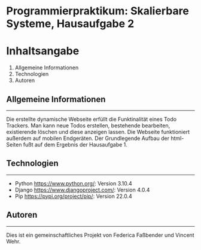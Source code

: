 # Programmierpraktikum: Skalierbare Systeme, Hausaufgabe 2
# Inhaltsangabe
1. Allgemeine Informationen
2. Technologien
3. Autoren

## Allgemeine Informationen 
***
Die erstellte dynamische Webseite erfüllt die Funktinalität eines Todo Trackers.
Man kann neue Todos erstellen, bestehende bearbeiten, existierende löschen und diese anzeigen lassen.
Die Webseite funktioniert außerdem auf mobilen Endgeräten.
Der Grundlegende Aufbau der html-Seiten fußt auf dem Ergebnis der Hausaufgabe 1.

## Technologien
***
* Python https://www.python.org/: Version 3.10.4
* Django https://www.djangoproject.com/: Version 4.0.4
* Pip https://pypi.org/project/pip/: Version 22.0.4
 
## Autoren
***
Dies ist ein gemeinschaftliches Projekt von Federica Faßbender und Vincent Wehr.
